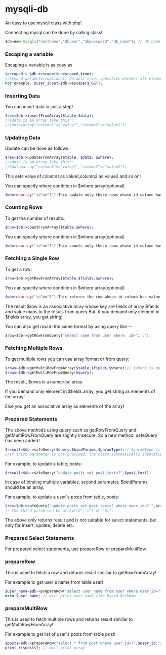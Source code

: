 mysqli-db
=========

An easy to use mysqli class with php!



Connecting mysql can be done by calling class!
```php
$db=new mysqli("hostname","dbuser","dbpassword","db_name"); // db_name is optional
```



### Escaping a variable
Escaping a variable is as easy as
```php
$escaped = $db->escape($unescaped,true);
//Second parameter(optional, default true) specifies whether all elements are to be escaped in case of array!
For example, $user_input=$db->escape($_GET);
``` 



### Inserting Data
You can insert data in just a step!
```php
$res=$db->insertFromArray($table,$data);
//$data is an array like this::
//$data=array("column1"=>"value1","column2"=>"value2");
```    
  
   
### Updating Data   
Update can be done as follows::
```php
$res=$db->updateFromArray($table, $data, $where);
//$data is an array like this::
//$data=array("column1"=>"value1","column2"=>"value2"); 
```
This sets value of column1 as value1,column2 as value2 and so on!


You can specify where condition in $where array(optional)
```php
$where=array("id"=>"1");This update only those rows whose id column has value 1;
```       
   
 
### Counting Rows    
To get the number of results::   
```php   
$num=$db->countFromArray($table,$where); 
```  
You can specify where condition in $where array(optional)
```php  
$where=array("id"=>"1");This counts only those rows whose id column has value 1;
``` 


### Fetching a Single Row  
To get a row:
```php
$row=$db->getRowFromArray($table,$fields,$where);
```  
You can specify where condition in $where array(optional)
```php
$where=array("id"=>"1");This returns the row whose id column has value 1;
```      
The result $row is an associative array whose key are fields of array $fields and value maps to the resuls from query
But, if you demand only element in $fields array, you get string! 
   
You can also get row in the same format by using query like --
```php 
$row=$db->getRowFromQuery("select name from user where  id='1';");
```  


### Fetching Multiple Rows 
To get multiple rows you can use array format or from query:
```php 
$rows=$db->getMultiRowFromArray($table,$fields,$where);// $where is optional as always
$rows=$db->getMultiRowFromQuery($query);
```  
The result, $rows is a numerical array.

If you demand only element in $fields array, you get string as elements of the array!

Else you get an associative array as elements of the array!


### Prepared Statements
The above methods using query such as getRowFromQuery and getMultiRowFromQuery are slightly insecure. So a new method, safeQuery has been added !

```php 
$result=$db->safeQuery($query,$bindParams,$paramType);// $paramType is optional!
//If third parameter is not provided, the class automatically identifies the param type!
``` 

For example, to update a table, posts: 
```php
$result=$db->safeQuery("update posts set post_text=?",$post_text); 
```

In case of binding multiple variables, second parameter, $bindParams should be an array.

For example, to update a user`s posts from table, posts: 
```php
$res=$db->safeQuery("update posts set post_text=? where user_id=? ",array($post_text,$user_id),"bi");
// the third param can be array("b","i") or "bi";
```


The above only returns result and is not suitable for select statements, but only for insert, update, delete etc.


### Prepared Select  Statements

For prepared select statements, use <span>prepareRow</span> or <span>prepareMultiRow</span>.


### prepareRow
 
This is used to fetch a row and returns result similiar to getRowFromArray!

For example to get user`s name from table user!
```php
$user_name=$db->prepareRow("select user_name from user where user_id=?",$user_id,"i");
echo $user_name; // will print user name like David Beckham
```



### prepareMultiRow
 
This is used to fetch multiple rows and returns result similiar to getMultiRowFromArray!

For example to get list of user`s posts from table post!
```php
$posts=$db->prepareRow("select * from post where user_id=?",$user_id,"i");
print_r($posts); // will print array
```
